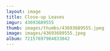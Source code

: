 ```yaml
---
layout: image
title: Close-up Leaves
imgur: 43693689555
thumb: images/thumbs/43693689555.jpeg
image: images/43693689555.jpeg
album: 72157697984833042
---
```


